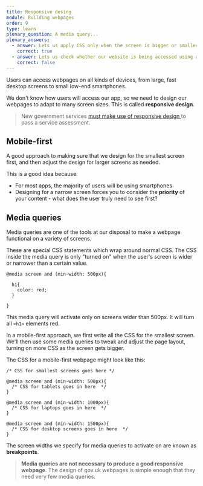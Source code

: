 ```yaml
---
title: Responsive desing
module: Building webpages
order: 9
type: learn
plenary_question: A media query...
plenary_answers:
  - answer: Lets us apply CSS only when the screen is bigger or smaller than a certain width
    correct: true
  - answer: Lets us check whether our website is being accessed using a desktop, smartphone or tablet.
    correct: false
---
```


Users can access webpages on all kinds of devices, from large, fast desktop screens to small low-end smartphones.

We don't know how users will access our app, so we need to design our webpages to adapt to many screen sizes. This is called **responsive design**.

> New government services [must make use of responsive design ](https://www.gov.uk/service-manual/technology/working-with-mobile-technology) to pass a service assessment.

## Mobile-first
A good approach to making sure that we design for the smallest screen first, and then adjust the design for larger screens as needed.

This is a good idea because:

* For most apps, the majority of users will be using smartphones
* Designing for a narrow screen forces you to consider the **priority** of your content - what does the user truly need to see first?

## Media queries
Media queries are one of the tools at our disposal to make a webpage functional on a variety of screens.

These are special CSS statements which wrap around normal CSS. The CSS inside the media query is only "turned on" when the user's screen is wider or narrower than a certain value.

```
@media screen and (min-width: 500px){

  h1{
    color: red;
  }

}
```

This media query will activate only on screens wider than 500px. It will turn all `<h1>` elements red.

In a mobile-first approach, we first write all the CSS for the smallest screen. We'll then use some media queries to tweak and adjust the page layout, turning on more CSS as the screen gets bigger.

The CSS for a mobile-first webpage might look like this:

```
/* CSS for smallest screens goes here */

@media screen and (min-width: 500px){
  /* CSS for tablets goes in here  */
}

@media screen and (min-width: 1000px){
  /* CSS for laptops goes in here  */
}

@media screen and (min-width: 1500px){
  /* CSS for desktop screens goes in here  */
}
```

The screen widths we specify for media queries to activate on are known as **breakpoints**.

> **Media queries are not necessary to produce a good responsive webpage**. The design of gov.uk webpages is simple enough that they need very few media queries.
